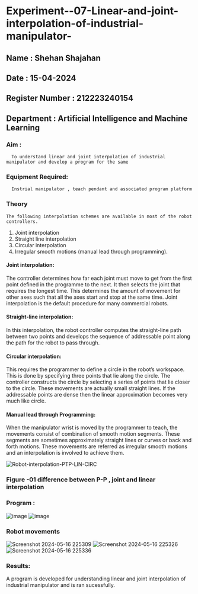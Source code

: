 # Experiment--07-Linear-and-joint-interpolation-of-industrial-manipulator-
## Name : Shehan Shajahan
## Date : 15-04-2024
## Register Number : 212223240154
## Department : Artificial Intelligence and Machine Learning
### Aim :
      To understand linear and joint interpolation of industrial manipulator and develop a program for the same 
      
### Equipment Required: 
      Instrial manipulator , teach pendant and associated program platform 
      
### Theory 
    The following interpolation schemes are available in most of the robot controllers.
1. Joint interpolation
2. Straight line interpolation
3. Circular interpolation
4. Irregular smooth motions (manual lead through programming).
#### Joint interpolation: 
The controller determines how far each joint must move to get from the first point defined in the programme to the next. It then selects the joint that
requires the longest time. This determines the amount of movement for other axes such that all the axes start and stop at the same time. Joint interpolation is the default procedure for many commercial robots.

#### Straight-line interpolation: 
In this interpolation, the robot controller computes the straight-line path between two points and develops the sequence of addressable point along the path for the robot to pass through.

#### Circular interpolation: 
This requires the programmer to define a circle in the
robot’s workspace. This is done by specifying three points that lie along the circle. The controller constructs the circle by selecting a series of points that lie closer to the circle. These movements are actually small straight lines. If the addressable points are dense then the linear approximation becomes very much like circle.


#### Manual lead through Programming: 
When the manipulator wrist is moved by the programmer to teach, the movements consist of combination of smooth motion segments. These segments are sometimes approximately straight lines or curves or back and forth motions. These movements are referred as irregular smooth motions and an interpolation is involved to achieve them.




![Robot-interpolation-PTP-LIN-CIRC](https://user-images.githubusercontent.com/36288975/201615171-d0886aaa-8220-4b0c-8a1d-3d8a5c69c76a.png)

### Figure -01 difference between P-P , joint and linear interpolation 


### Program : 
![image](https://github.com/shehanshajahan/Experiment--07-Linear-and-joint-interpolation-of-industrial-manipulator-/assets/139317389/c0996aac-7314-402c-ab1a-baa5079e8440)
![image](https://github.com/shehanshajahan/Experiment--07-Linear-and-joint-interpolation-of-industrial-manipulator-/assets/139317389/b8eb5b73-3e89-4c12-852d-edf033b0111b)


### Robot movements 
![Screenshot 2024-05-16 225309](https://github.com/shehanshajahan/Experiment--07-Linear-and-joint-interpolation-of-industrial-manipulator-/assets/139317389/e9b08232-0366-4afb-95c6-f2e1ce9c4ecc)
![Screenshot 2024-05-16 225326](https://github.com/shehanshajahan/Experiment--07-Linear-and-joint-interpolation-of-industrial-manipulator-/assets/139317389/a9d868c2-9175-4c09-9003-fbf1649432a3)
![Screenshot 2024-05-16 225336](https://github.com/shehanshajahan/Experiment--07-Linear-and-joint-interpolation-of-industrial-manipulator-/assets/139317389/355e5f8f-079e-49a7-bf37-a13f496d273b)



### Results:  
A program is developed for understanding linear and joint interpolation of industrial manipulator and is ran sucessfully.
